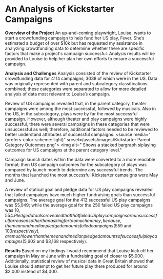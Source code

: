 # An Analysis of Kickstarter Campaigns


**Overview of the Project**
An up-and-coming playwright, Louise, wants to start a crowdfunding campaign to help fund her US play, Fever. She’s estimated a budget of over $10k but has requested my assistance in analyzing crowdfunding data to determine whether there are specific factors that make a project's campaign successful. Analysis results will be provided to Louise to help her plan her own efforts to ensure a successful campaign.

**Analysis and Challenges**
Analysis consisted of the review of Kickstarter crowdfunding data for 4114 campaigns; 3038 of which were in the US.  Data was originally represented with parent and subcategory classifications combined; these categories were separated to allow for more detailed analysis of data most relevant to Louise’s campaign.

Review of US campaigns revealed that, in the parent category, theater campaigns were among the most successful, followed by musicals. Also in the US, in the subcategory, plays were by far the most successful campaign. However, although theater and play campaigns were highly successful, there were several campaigns in these categories that were unsuccessful as well; therefore, additional factors needed to be reviewed to better understand attributes of successful campaigns.
<picture>
 <source media="(prefers-color-scheme: light)" srcset=/assets/images/Kickstarter Parent Category Outcomes.png">
 <img alt="  Shows a stacked bargraph siplaying outcomes for US campaigns at the parent category level."
<picture>                                                                                                        

Campaign launch dates within the data were converted to a more readable format; then US campaign outcomes for the subcategory of plays was compared by launch month to determine any successful trends. The months that launched the most successful Kickstarter campaigns were May and June.

A review of statical goal and pledge data for US play campaigns revealed that failed campaigns have much higher fundraising goals than successful campaigns. The average goal for the 412 successful US play campaigns was $5,049; while the average goal for the 250 failed US play campaigns was $10,554. Pledge data also revealed that that failed US play campaigns are unsuccessful for reasons other than asking for too much money, because, the mean and median pledged amounts failed campaigns ($559 and $103 respectively), are much lower than the mean and median pledged amounts of successful play campaigns ($5,602 and $3,168 respectively).
 
**Results**
Based on my findings I would recommend that Louise kick off her campaign in May or June with a fundraising goal of closer to $5,000. Additionally, statistical review of musical data in Great Britain showed that Louise should attempt to get her future play there produced for around $2,000 instead of $4,000.
